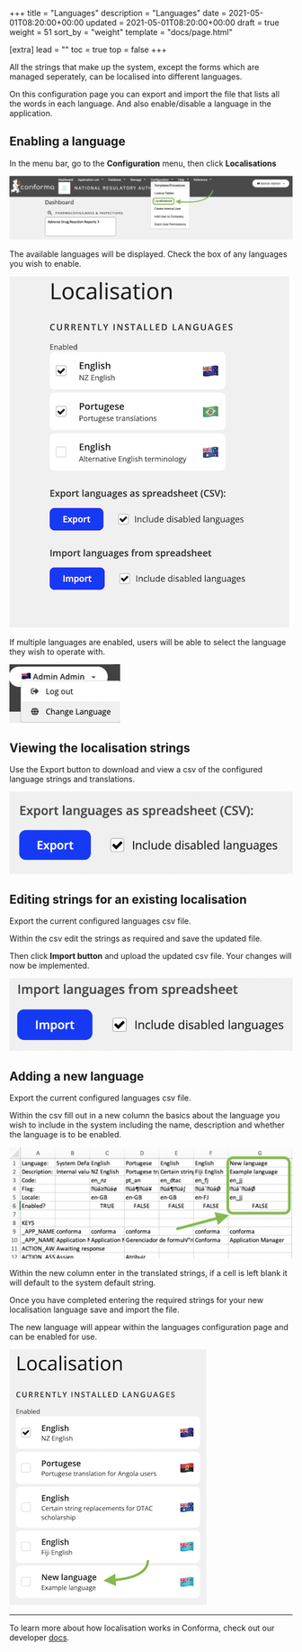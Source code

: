 +++
title = "Languages"
description = "Languages"
date = 2021-05-01T08:20:00+00:00
updated = 2021-05-01T08:20:00+00:00
draft = true
weight = 51
sort_by = "weight"
template = "docs/page.html"

[extra]
lead = ""
toc = true
top = false
+++


All the strings that make up the system, except the forms which are managed seperately, can be localised into different languages. 

On this configuration page you can export and import the file that lists all the words in each language. And also enable/disable a language in the application.

## Enabling a language

In the menu bar, go to the **Configuration** menu, then click **Localisations**

![Localisations table menu](/docs/about/demo/menu2.png)

The available languages will be displayed. Check the box of any languages you wish to enable. 

![Localisations menu](/docs/about/demo/localisationui.png)

If multiple languages are enabled, users will be able to select the language they wish to operate with. 

![Localisations switch](/docs/about/demo/lsd.png)


## Viewing the localisation strings

Use the Export button to download and view a csv of the configured language strings and translations. 

![Export strings](/docs/about/demo/importlang.png)


## Editing strings for an existing localisation

Export the current configured languages csv file. 

Within the csv edit the strings as required and save the updated file. 

Then click **Import button** and upload the updated csv file. Your changes will now be implemented. 

![import button](/docs/about/demo/importl1.png)


## Adding a new language 

Export the current configured languages csv file. 

Within the csv fill out in a new column the basics about the language you wish to include in the system including the name, description and whether the language is to be enabled. 

![language spreadsheet](/docs/about/demo/lglsht.png)

Within the new column enter in the translated strings, if a cell is left blank it will default to the system default string. 

Once you have completed entering the required strings for your new localisation language save and import the file. 

The new language will appear within the languages configuration page and can be enabled for use. 

![Updated language](/docs/about/demo/uplgl.png)


----------

To learn more about how localisation works in Conforma, check out our developer [docs](https://github.com/openmsupply/conforma-web-app/wiki/Localisation). 






